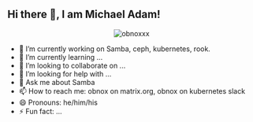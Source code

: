 ## Hi there 👋, I am Michael Adam!

<p align="center"> 
    <img src="https://github-readme-stats.vercel.app/api?username=obnoxxx&show_icons=true&theme=cobalt" alt="obnoxxx"/> 
</p>


<!--
**obnoxxx/obnoxxx** is a ✨ _special_ ✨ repository because its `README.md` (this file) appears on your GitHub profile.

Here are some ideas to get you started:
-->

- 🔭 I’m currently working on Samba, ceph, kubernetes, rook.
- 🌱 I’m currently learning ...
- 👯 I’m looking to collaborate on ...
- 🤔 I’m looking for help with ...
- 💬 Ask me about Samba
- 📫 How to reach me: obnox on matrix.org, obnox on kubernetes slack
- 😄 Pronouns: he/him/his
- ⚡ Fun fact: ...
